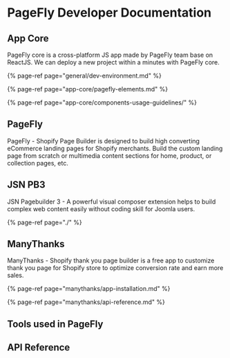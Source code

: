 # PageFly Developer Documentation

## App Core

PageFly core is a cross-platform JS app made by PageFly team base on ReactJS. We can deploy a new project within a minutes with PageFly core.

{% page-ref page="general/dev-environment.md" %}

{% page-ref page="app-core/pagefly-elements.md" %}

{% page-ref page="app-core/components-usage-guidelines/" %}

## PageFly

PageFly - Shopify Page Builder is designed to build high converting eCommerce landing pages for Shopify merchants. Build the custom landing page from scratch or multimedia content sections for home, product, or collection pages, etc.

## JSN PB3

JSN Pagebuilder 3 - A powerful visual composer extension helps to build complex web content easily without coding skill for Joomla users.

{% page-ref page="./" %}

## ManyThanks

ManyThanks - Shopify thank you page builder is a free app to customize thank you page for Shopify store to optimize conversion rate and earn more sales.

{% page-ref page="manythanks/app-installation.md" %}

{% page-ref page="manythanks/api-reference.md" %}



## Tools used in PageFly

## API Reference



